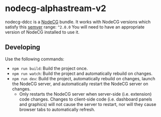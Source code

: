 # nodecg-alphastream-v2

nodecg-ddcc is a [NodeCG](http://github.com/nodecg/nodecg) bundle.
It works with NodeCG versions which satisfy this [semver](https://docs.npmjs.com/getting-started/semantic-versioning) range: `^2.0.0`
You will need to have an appropriate version of NodeCG installed to use it.


## Developing

Use the following commands:

-   `npm run build`: Build the project once.
-   `npm run watch`: Build the project and automatically rebuild on changes.
-   `npm run dev`: Build the project, automatically rebuild on changes, launch the NodeCG server, and automatically restart the NodeCG server on changes.
    -   Only restarts the NodeCG server when server-side (i.e. extension) code changes. Changes to client-side code (i.e. dashboard panels and graphics) will not cause the server to restart, nor will they cause browser tabs to automatically refresh.


